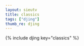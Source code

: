 ```yaml
--- 
layout: sieutv
title: classics
tags: ["djing"]
thumb_re: djing
---
```

{% include djing key="classics" %} 
